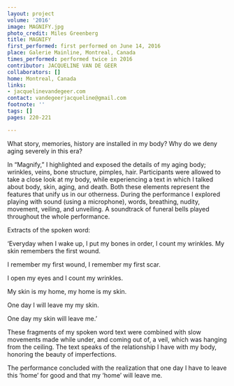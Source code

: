 ```yaml
---
layout: project
volume: '2016'
image: MAGNIFY.jpg
photo_credit: Miles Greenberg
title: MAGNIFY
first_performed: first performed on June 14, 2016
place: Galerie Mainline, Montreal, Canada
times_performed: performed twice in 2016
contributor: JACQUELINE VAN DE GEER
collaborators: []
home: Montreal, Canada
links:
- jacquelinevandegeer.com
contact: vandegeerjacqueline@gmail.com
footnote: ''
tags: []
pages: 220-221

---
```


What story, memories, history are installed in my body? Why do we deny aging severely in this era?

In “Magnify,” I highlighted and exposed the details of my aging body; wrinkles, veins, bone structure, pimples, hair. Participants were allowed to take a close look at my body, while experiencing a text in which I talked about body, skin, aging, and death. Both these elements represent the features that unify us in our otherness. During the performance I explored playing with sound (using a microphone), words, breathing, nudity, movement, veiling, and unveiling. A soundtrack of funeral bells played throughout the whole performance.

Extracts of the spoken word:

‘Everyday when I wake up, I put my bones in order, I count my wrinkles. My skin remembers the first wound.

I remember my first wound, I remember my first scar.

I open my eyes and I count my wrinkles.

My skin is my home, my home is my skin.

One day I will leave my my skin.

One day my skin will leave me.’

These fragments of my spoken word text were combined with slow movements made while under, and coming out of, a veil, which was hanging from the ceiling. The text speaks of the relationship I have with my body, honoring the beauty of imperfections.

The performance concluded with the realization that one day I have to leave this ‘home’ for good and that my ‘home’ will leave me.
